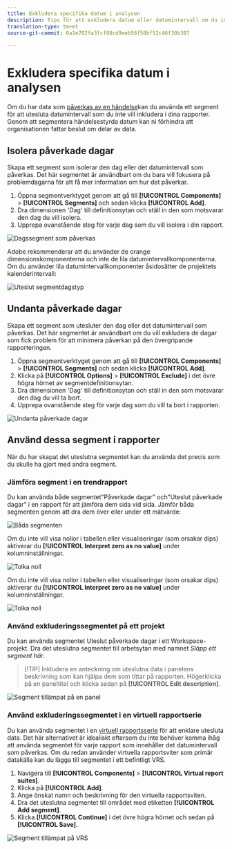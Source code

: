```yaml
---
title: Exkludera specifika datum i analysen
description: Tips för att exkludera datum eller datumintervall om du inte vill inkludera det i rapporter.
translation-type: tm+mt
source-git-commit: 0a1e702fa3fcf88cd9eeb56f58bf52c46f30b387

---
```



# Exkludera specifika datum i analysen

Om du har data som [påverkas av en händelse](overview.md)kan du använda ett segment för att utesluta datumintervall som du inte vill inkludera i dina rapporter. Genom att segmentera händelsestyrda datum kan ni förhindra att organisationen fattar beslut om delar av data.

## Isolera påverkade dagar

Skapa ett segment som isolerar den dag eller det datumintervall som påverkas. Det här segmentet är användbart om du bara vill fokusera på problemdagarna för att få mer information om hur det påverkar.

1. Öppna segmentverktyget genom att gå till **[!UICONTROL Components]** > **[!UICONTROL Segments]** och sedan klicka **[!UICONTROL Add]**.
2. Dra dimensionen &#39;Dag&#39; till definitionsytan och ställ in den som motsvarar den dag du vill isolera.
3. Upprepa ovanstående steg för varje dag som du vill isolera i din rapport.

![Dagssegment som påverkas](assets/affected_days.jpg)

Adobe rekommenderar att du använder de orange dimensionskomponenterna och inte de lila datumintervallkomponenterna. Om du använder lila datumintervallkomponenter åsidosätter de projektets kalenderintervall:

![Uteslut segmentdagstyp](assets/exclude_segment_day_type.jpg)

## Undanta påverkade dagar

Skapa ett segment som utesluter den dag eller det datumintervall som påverkas. Det här segmentet är användbart om du vill exkludera de dagar som fick problem för att minimera påverkan på den övergripande rapporteringen.

1. Öppna segmentverktyget genom att gå till **[!UICONTROL Components]** > **[!UICONTROL Segments]** och sedan klicka **[!UICONTROL Add]**.
2. Klicka på **[!UICONTROL Options]** > **[!UICONTROL Exclude]** i det övre högra hörnet av segmentdefinitionsytan.
3. Dra dimensionen &#39;Dag&#39; till definitionsytan och ställ in den som motsvarar den dag du vill ta bort.
4. Upprepa ovanstående steg för varje dag som du vill ta bort i rapporten.

![Undanta påverkade dagar](assets/exclude_affected_days.jpg)

## Använd dessa segment i rapporter

När du har skapat det uteslutna segmentet kan du använda det precis som du skulle ha gjort med andra segment.

### Jämföra segment i en trendrapport

Du kan använda både segmentet&quot;Påverkade dagar&quot; och&quot;Uteslut påverkade dagar&quot; i en rapport för att jämföra dem sida vid sida. Jämför båda segmenten genom att dra dem över eller under ett mätvärde:

![Båda segmenten](assets/affected_and_exclude.png)

Om du inte vill visa nollor i tabellen eller visualiseringar (som orsakar dips) aktiverar du **[!UICONTROL Interpret zero as no value]** under kolumninställningar.

![Tolka noll](assets/interpret_zero.png)

Om du inte vill visa nollor i tabellen eller visualiseringar (som orsakar dips) aktiverar du **[!UICONTROL Interpret zero as no value]** under kolumninställningar.

![Tolka noll](../assets/interpret_zero.png)

### Använd exkluderingssegmentet på ett projekt

Du kan använda segmentet Uteslut påverkade dagar i ett Workspace-projekt. Dra det uteslutna segmentet till arbetsytan med namnet *Släpp ett segment här*.

>[!TIP] Inkludera en anteckning om uteslutna data i panelens beskrivning som kan hjälpa dem som tittar på rapporten. Högerklicka på en paneltitel och klicka sedan på **[!UICONTROL Edit description]**.

![Segment tillämpat på en panel](assets/exclude_segment_panel.jpg)

### Använd exkluderingssegmentet i en virtuell rapportserie

Du kan använda segmentet i en [virtuell rapportsserie](/help/components/vrs/vrs-about.md) för att enklare utesluta data. Det här alternativet är idealiskt eftersom du inte behöver komma ihåg att använda segmentet för varje rapport som innehåller det datumintervall som påverkas. Om du redan använder virtuella rapportsviter som primär datakälla kan du lägga till segmentet i ett befintligt VRS.

1. Navigera till **[!UICONTROL Components]** > **[!UICONTROL Virtual report suites]**.
2. Klicka på **[!UICONTROL Add]**.
3. Ange önskat namn och beskrivning för den virtuella rapportsviten.
4. Dra det uteslutna segmentet till området med etiketten **[!UICONTROL Add segment]**.
5. Klicka **[!UICONTROL Continue]** i det övre högra hörnet och sedan på **[!UICONTROL Save]**.

![Segment tillämpat på VRS](assets/exclude_segment_vrs.png)
